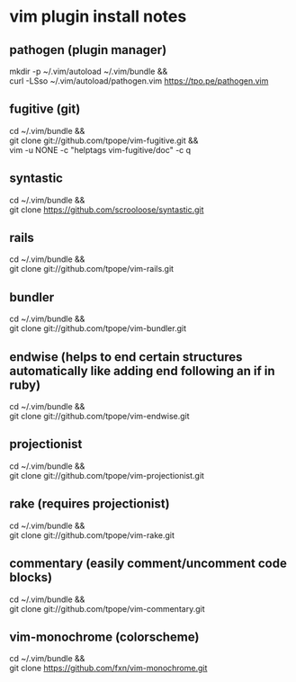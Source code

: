 # vim plugin install notes

## pathogen (plugin manager)
mkdir -p ~/.vim/autoload ~/.vim/bundle && \
curl -LSso ~/.vim/autoload/pathogen.vim https://tpo.pe/pathogen.vim

## fugitive (git)
cd ~/.vim/bundle && \
git clone git://github.com/tpope/vim-fugitive.git && \
vim -u NONE -c "helptags vim-fugitive/doc" -c q

## syntastic
cd ~/.vim/bundle && \
git clone https://github.com/scrooloose/syntastic.git

## rails
cd ~/.vim/bundle && \
git clone git://github.com/tpope/vim-rails.git

## bundler
cd ~/.vim/bundle && \
git clone git://github.com/tpope/vim-bundler.git

## endwise (helps to end certain structures automatically like adding end following an if in ruby)
cd ~/.vim/bundle && \
git clone git://github.com/tpope/vim-endwise.git

## projectionist
cd ~/.vim/bundle && \
git clone git://github.com/tpope/vim-projectionist.git

## rake (requires projectionist)
cd ~/.vim/bundle && \
git clone git://github.com/tpope/vim-rake.git

## commentary (easily comment/uncomment code blocks)
cd ~/.vim/bundle && \
git clone git://github.com/tpope/vim-commentary.git

## vim-monochrome (colorscheme)
cd ~/.vim/bundle && \
git clone https://github.com/fxn/vim-monochrome.git
